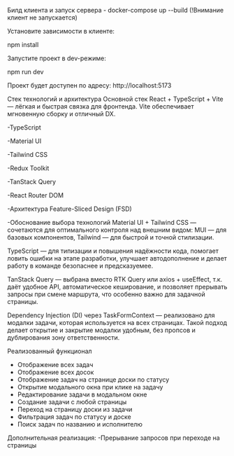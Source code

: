 Билд клиента и запуск сервера - docker-compose up --build (!Внимание клиент не запускается) 

Установите зависимости в клиенте:

npm install 

Запустите проект в dev-режиме:

npm run dev 

Проект будет доступен по адресу: http://localhost:5173

Стек технологий и архитектура Основной стек React + TypeScript + Vite — лёгкая и быстрая связка для фронтенда. Vite обеспечивает мгновенную сборку и отличный DX.

-TypeScript

-Material UI

-Tailwind CSS

-Redux Toolkit

-TanStack Query

-React Router DOM

-Архитектура Feature-Sliced Design (FSD)

-Обоснование выбора технологий Material UI + Tailwind CSS — сочетаются для оптимального контроля над внешним видом: MUI — для базовых компонентов, Tailwind — для быстрой и точной стилизации.

TypeScript — для типизации и повышения надёжности кода, помогает ловить ошибки на этапе разработки, улучшает автодополнение и делает работу в команде безопаснее и предсказуемее.

TanStack Query — выбрана вместо RTK Query или axios + useEffect, т.к. даёт удобное API, автоматическое кеширование, и позволяет прерывать запросы при смене маршрута, что особенно важно для задачной страницы.

Dependency Injection (DI) через TaskFormContext — реализовано для модалки задачи, которая используется на всех страницах. Такой подход делает открытие и закрытие модалки удобным, без пропсов и дублирования зону ответственности.

Реализованный функционал
- Отображение всех задач
- Отображение всех досок
- Отображение задач на странице доски по статусу
- Открытие модального окна при клике на задачу
- Редактирование задачи в модальном окне
- Создание задачи с любой страницы
- Переход на страницу доски из задачи
- Фильтрация задач по статусу и доске
- Поиск задач по названию и исполнителю
  
Дополнительная реализация:
-Прерывание запросов при переходе на страницы
